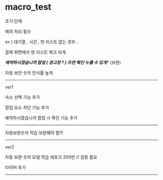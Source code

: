 # macro_test

초기 단계 

예외 처리 필수

ex ) 대기열 , 시간 , 방 리스트 없는 경우 ..




결제 화면에서 방 리스트 체크 되게 

*****예약하시겠습니까 팝업 ( 경고창 ? )  뜨면 확인 누를 수 있게****** (보완)

자동 보안 숫자 인식률 높게


************************************************

ver1


숙소 선택 기능 추가

팝업 요소 차단 기능 추가

예약하시겠습니까 팝업 시 확인 기능 추가


**************************************************

자동보완숫자 학습 보완해야 함!!! 

***************************************************
ver2

자동 보완 숫자 모델 학습 에포크 200번 // 검증 필요

타이머 추가 

**************************************************
